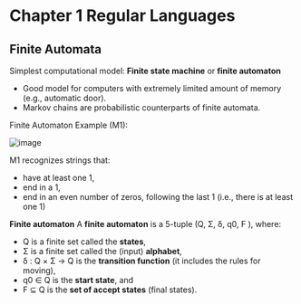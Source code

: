# Chapter 1 Regular Languages

## Finite Automata 

Simplest computational model:
**Finite state machine** or **finite automaton**
- Good model for computers with extremely limited amount of memory
(e.g., automatic door).
- Markov chains are probabilistic counterparts of finite automata.

Finite Automaton Example (M1):

![image](https://github.com/user-attachments/assets/ff6c8063-e03e-43a1-b1e1-628739eb32db)

M1 recognizes strings that:
- have at least one 1,
- end in a 1,
- end in an even number of zeros, following the last 1 (i.e., there is at least one 1)

**Finite automaton**
A **finite automaton** is a 5-tuple (Q, Σ, δ, q0, F ), where:
- Q is a finite set called the **states**,
- Σ is a finite set called the (input) **alphabet**,
- δ : Q × Σ → Q is the **transition function** (it includes the rules for
moving),
- q0 ∈ Q is the **start state**, and
- F ⊆ Q is the **set of accept states** (final states).

